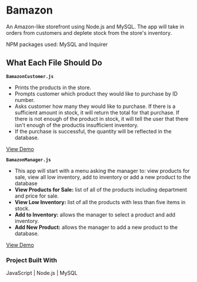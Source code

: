 # Bamazon
An Amazon-like storefront using Node.js and MySQL. The app will take in orders from customers and deplete stock from the store's inventory.

NPM packages used: MySQL and Inquirer

## What Each File Should Do

**`BamazonCustomer.js`**

* Prints the products in the store.
* Prompts customer which product they would like to purchase by ID number.
* Asks customer how many they would like to purchase. If there is a sufficient amount in stock, it will return the total for that purchase. If there is not enough of the product in stock, it will tell the user that there isn't enough of the productis insufficient inventory.
* If the purchase is successful, the quantity will be reflected in the database.

[View Demo](#)

**`BamazonManager.js`**

* This app will start with a menu asking the manager to: view products for sale, view all low inventory, add to inventory or add a new product to the database
* **View Products for Sale:** list of all of the products including department and price for sale.
* **View Low Inventory:** list of all the products with less than five items in stock.
* **Add to Inventory:** allows the manager to select a product and add inventory.
* **Add New Product:** allows the manager to add a new product to the database.

[View Demo](#)

### Project Built With

JavaScript | Node.js | MySQL